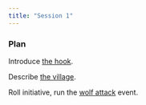 ```yaml
---
title: "Session 1"
---
```


### Plan

Introduce [the hook].

Describe [the village].

Roll initiative, run the [wolf attack] event.

[the hook]: ../../chapters/chapter-cold-to-the-bones/#adventure-hook
[the village]: ../../chapters/chapter-aymeluma/
[wolf attack]: ../chapters/chapter-aymeluma/#wolf-attack
